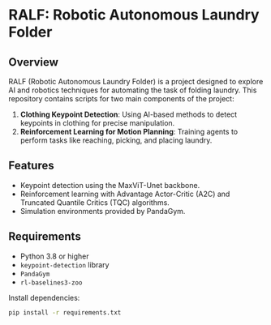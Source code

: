 # RALF: Robotic Autonomous Laundry Folder
## Overview

RALF (Robotic Autonomous Laundry Folder) is a project designed to explore AI and robotics techniques for automating the task of folding laundry. This repository contains scripts for two main components of the project:

1. **Clothing Keypoint Detection**: Using AI-based methods to detect keypoints in clothing for precise manipulation.
2. **Reinforcement Learning for Motion Planning**: Training agents to perform tasks like reaching, picking, and placing laundry.

## Features
- Keypoint detection using the MaxViT-Unet backbone.
- Reinforcement learning with Advantage Actor-Critic (A2C) and Truncated Quantile Critics (TQC) algorithms.
- Simulation environments provided by PandaGym.

## Requirements
- Python 3.8 or higher
- `keypoint-detection` library
- `PandaGym`
- `rl-baselines3-zoo`

Install dependencies:
```bash
pip install -r requirements.txt
